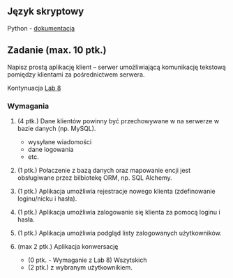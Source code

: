 ## Język skryptowy

Python - [dokumentacja](https://docs.python.org/3/tutorial/index.html)

## Zadanie (max. 10 ptk.)

Napisz prostą aplikację klient – serwer umożliwiającą komunikację tekstową pomiędzy klientami za pośrednictwem serwera.

Kontynuacja [Lab 8](../Lab-8/README.md)

### Wymagania

1. (4 ptk.) Dane klientów powinny być przechowywane w na serwerze w bazie danych (np. MySQL).
    - wysyłane wiadomości
    - dane logowania
    - etc.

2. (1 ptk.) Połaczenie z bazą danych oraz mapowanie encji jest obsługiwane przez bilbiotekę ORM, np. SQL Alchemy.

3. (1 ptk.) Aplikacja umożliwia rejestracje nowego klienta (zdefinowanie loginu/nicku i hasła).

4. (1 ptk.) Aplikacja umożliwia zalogowanie się klienta za pomocą loginu i hasła.

5. (1 ptk.) Aplikacja umożliwia podgląd listy zalogowanych użytkowników.

6. (max 2 ptk.) Aplikacja konwersację 
   - (0 ptk. - Wymaganie z Lab 8) Wszytskich
   - (2 ptk.) z wybranym użytkownikiem.
